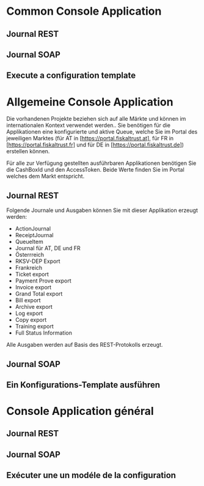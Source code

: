 # Common Console Application
## Journal REST

## Journal SOAP

## Execute a configuration template

# Allgemeine Console Application
Die vorhandenen Projekte beziehen sich auf alle Märkte und können im internationalen Kontext verwendet werden..
Sie benötigen für die Applikationen eine konfigurierte und aktive Queue,
welche Sie im Portal des jeweiligen Marktes (für AT in [https://portal.fiskaltrust.at], für FR in [https://portal.fiskaltrust.fr] und für DE in [https://portal.fiskaltrust.de]) erstellen können.

Für alle zur Verfügung gestellten ausführbaren Applikationen benötigen Sie die CashBoxId und den AccessToken.
Beide Werte finden Sie im Portal welches dem Markt entspricht.

## Journal REST
Folgende Journale und Ausgaben können Sie mit dieser Applikation erzeugt werden:
* ActionJournal
* ReceiptJournal
* QueueItem
* Journal für AT, DE und FR
* Österrreich
 * RKSV-DEP Export
* Frankreich
 * Ticket export
 * Payment Prove export
 * Invoice export
 * Grand Total export
 * Bill export
 * Archive export
 * Log export
 * Copy export
 * Training export
 * Full Status Information

Alle Ausgaben werden auf Basis des REST-Protokolls erzeugt.

## Journal SOAP

## Ein Konfigurations-Template ausführen


# Console Application général
## Journal REST

## Journal SOAP

## Exécuter une un modéle de la configuration

